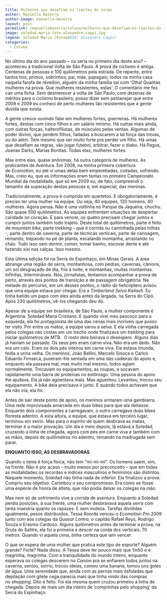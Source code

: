 ```yaml
---
title: Mulheres que desafiam os limites do corpo
author: Manuella Bezerra
author-image: manuella-bezerra
layout: post
permalink: /manuellabezerra/coluna/mulheres-que-desafiam-os-limites-do-corpo/
image: soledad-maria-foto-alexandre-cappi.jpg
legend: Soledad Maria (Foto&#058; Alexandre Cappi)
categories:
  - Coluna
---
```

No último dia do ano passado – ou seria no primeiro dia deste ano? – aconteceu a tradicional Volta de São Paulo. A prova de ciclismo é antiga. Centenas de pessoas e 100 quilômetros pela estrada. De repente, entre tantos tios, primos, sobrinhos, pai, mãe, papagaio, todos na minha casa naquela farofa de réveillon, alguém da minha família saí com ‘Olha! Quantas mulheres na prova. Que mulheres resistentes, estas’. O comentário me fez cair uma ficha. Sem desmerecer a volta de São Paulo, com dezenas de méritos para o ciclismo brasileiro, posso dizer sem pestanejar que entre 2008 e 2009 eu conheci de perto mulheres tão resistentes que a gente duvida que exista.

A gente cresce ouvindo falar em mulheres fortes, guerreiras. Há mulheres fortes, destas com cinco filhos e um salário mínimo. Há outras mais ainda, com outras forças, halterofilistas, de músculos pelas ventas. Algumas de poder divino, que perdem filhos, fadadas a buscarem a tal força das trevas, ou do além. Tem mesmo que ser muito forte pra perder um filho. Há umas que desafiam as regras, vão jogar futebol, arbitrar, fazer o diabo. Há Pagus, Joanas Darks, Marias Bonitas. Todas elas, mulheres fortes.

Mas entre elas, quase anônimas, há outra categoria de mulheres. As praticantes de Aventura. Em 2008, na minha primeira cobertura de *Ecomotion*, eu até vi umas delas bem emperebadas, coitadas, sofrendo. Mas, creio eu, que as informações eram tantas no primeiro Campeonato Mundial da modalidade, que só em 2009 eu, de fato, compreendi o tamanho da superação destas pessoas e, em especial, das meninas.

Tradicionalmente, a prova é cumprida em quartetos. E obrigatoriamente, é preciso ter uma mulher na equipe. Ou seja, 40 equipes, 120 homens, 40 mulheres. Agora pensa. Não é uma voltinha no Parque da Jaqueira, chuchu. São quase 500 quilômetros. As equipes enfrentam situações de despertar caridade no coração. E para vencer, os quatro precisam chegar juntos e cumprir juntos também todo trajeto. Deste total de quilômetros, parte é feito de *mountain bike*, parte *trekking* – que é corrida ou caminhada pelas trilhas -, parte dentro de caverna, parte de técnicas verticais, parte de canoagem, remando, trepando no pé de planta, escalando montanha, arrastando no chão. Tudo isso sem dormir, comer, tomar banho, escovar dente e até fazendo xixi nas calças. Isso mesmo.

Esta última edição foi na Serra do Espinhaço, em Minas Gerais. A área abrange uma região de serra, montanhosa, com pedras, cavernas, cânions, um sol desgraçado de dia, frio à noite, e montanhas, muitas montanhas. Infinitas, intermináveis. Nós, jornalistas, tentamos acompanhar a prova de perto, através dos pontos de transição e de passagem obrigatória. Na metade do percurso, em um desses pontos, o rádio do helicóptero avisou que uma equipe estava por chegar. Era a *Timberland Selva Kailash*. Eu tinha batido um papo com eles ainda antes da largada, na Serra do Cipó. Após 230 quilômetros, vê-los chegando deu dó.

Apesar de a equipe ser brasileira, de São Paulo, a mulher componente é Argentina. Soledad Maria Cristiano. E quando virei meu pescoço para a esquerda, ela foi protagonista de uma das cenas mais incríveis que posso ter visto. Por entre os matos, a equipe varou a selva. E ela vinha carregada pelos colegas nas costas em um trecho onde finalizava um *trekking* para iniciar quilômetros de MTB.  O rosto dela beirava o desespero. Alguns dias já haviam se passado. Os seus pés eram carne viva. Não era um dedo. Não era um calo. Eram os dois pés inteiros em carne viva. Ela estava imunda, fedia a urina velha. Os meninos, João Bellini, Marcelo Sinoca e Carlos Eduardo Fonseca, puseram-lhe sentada em uma das cadeiras do apoio e, enquanto ela passava mal, mas muito mal mesmo, todos agiam normalmente. Trocavam os equipamentos, as roupas, e socavam rapidamente uma barra de proteínas no estômago. Uma pessoa do apoio lhe ajudava. Ela já não agüentava mais. Mas aguentou. Levantou, trocou seu equipamento. A bike dela precisava ir junto. E quando todos achavam que ela não iria, ela foi.

Antes de sair deste ponto de apoio, os meninos armaram uma gambiarra. Uma rede improvisada amarrada em duas bikes para que ela deitasse. Enquanto dois componentes a carregavam, o outro carregava duas bikes floresta adentro. A esta altura, a equipe, que estava em terceiro lugar, terminou em sexto. Mas para o espírito de quem desbrava as matas, terminar é a maior provação. Um dia e meio depois, lá estava a Soledad, cruzando a linha de chegada, agora com pés em carne viva e também com as mãos, depois de quilômetros rio adentro, remando na madrugada sem parar.

**ENQUANTO ISSO, AS DESBRAVADORAS**

Quando o tema é força física, não tem "mi-mi-mí". Os homens saem, sim, na frente. Não é por acaso – muito menos por preconceito – que em todas as modalidades os recordes e índices masculinos e femininos são distintos. Naquele momento, Soledad não tinha nada de inferior. Ela finalizou a prova. Cumpriu seu objetivo. Carimbou o seu compromisso. Era como se fosse uma espécie de honra de atleta, que não podia deixar os colegas na mão.

Mas nem só de sofrimento vive a corrida de aventura. Enquanto a Soledad perdia posições, à sua frente, uma mulher desbravava aquela serra com tanta maestria quanto os rapazes. E sem moleza. Tarefas divididas igualmente, pesos distribuídos. Tessa Roorda venceu o *Ecomotion Pro* 2009 junto com aos colegas da *Quasar Lontra*, o capitão Rafael Reys, Rodrigo Souza e Erasmo Cardoso. Alguns quilômetros antes de terminar a prova, na Gruta do Salitre, ela foi a primeira a descer na corda dos verticais. 70 metros. Quando vi aquela cena, tinha certeza que iam vencer.

O que se espera de uma mulher que pratica este tipo de esporte? Alguém grande? Forte? Nada disso. A Tessa deve ter pouco mais que 1m50 e é magrinha, magrinha. Com a tranquilidade do mundo inteiro, enquanto esperava os colegas descerem no *Canion* pra se enfiarem todos juntos na caverna, sentou, sorriu, trocou ideias, comeu uma banana, tomou uns goles de água. Uma serenidade que, ainda com as pernas mais esfoladas que depilação com gilete cega parecia mais que tinha vindo das compras no *shopping*. Dito e feito. Foi ela mesma quem cruzou primeiro a linha de chegada. Depois de mais um dia inteiro de ‘comprinhas pelo shopping’ da Serra do Espinhaço.